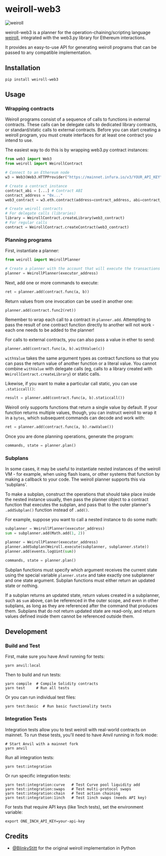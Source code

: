 # weiroll-web3

![weiroll](https://github.com/user-attachments/assets/1c2a9265-e951-4ad7-8b0d-48e6686557e0)



weiroll-web3 is a planner for the operation-chaining/scripting language [weiroll](https://github.com/weiroll/weiroll), integrated with the web3.py library for Ethereum interactions.

It provides an easy-to-use API for generating weiroll programs that can be passed to any compatible implementation.

## Installation

```
pip install weiroll-web3
```

## Usage

### Wrapping contracts

Weiroll programs consist of a sequence of calls to functions in external contracts. These calls can be delegate calls to dedicated library contracts, or standard/static calls to external contracts. Before you can start creating a weiroll program, you must create interfaces for at least one contract you intend to use.

The easiest way to do this is by wrapping web3.py contract instances:

```python
from web3 import Web3
from weiroll import WeirollContract

# Connect to an Ethereum node
w3 = Web3(Web3.HTTPProvider("https://mainnet.infura.io/v3/YOUR_API_KEY"))

# Create a contract instance
contract_abi = [...] # Contract ABI
contract_address = "0x..."
web3_contract = w3.eth.contract(address=contract_address, abi=contract_abi)

# Create weiroll contracts
# For delegate calls (libraries)
library = WeirollContract.createLibrary(web3_contract)
# For regular calls
contract = WeirollContract.createContract(web3_contract)
```

### Planning programs

First, instantiate a planner:

```python
from weiroll import WeirollPlanner

# Create a planner with the account that will execute the transactions
planner = WeirollPlanner(executor_address)
```

Next, add one or more commands to execute:

```python
ret = planner.add(contract.func(a, b))
```

Return values from one invocation can be used in another one:

```python
planner.add(contract.func2(ret))
```

Remember to wrap each call to a contract in `planner.add`. Attempting to pass the result of one contract function directly to another will not work - each one needs to be added to the planner!

For calls to external contracts, you can also pass a value in ether to send:

```python
planner.add(contract.func(a, b).withValue(c))
```

`withValue` takes the same argument types as contract functions so that you can pass the return value of another function or a literal value. You cannot combine `withValue` with delegate calls (eg, calls to a library created with `WeirollContract.createLibrary`) or static calls.

Likewise, if you want to make a particular call static, you can use `.staticcall()`:

```python
result = planner.add(contract.func(a, b).staticcall())
```

Weiroll only supports functions that return a single value by default. If your function returns multiple values, though, you can instruct weiroll to wrap it in a `bytes`, which subsequent commands can decode and work with:

```python
ret = planner.add(contract.func(a, b).rawValue())
```

Once you are done planning operations, generate the program:

```python
commands, state = planner.plan()
```

### Subplans

In some cases, it may be useful to instantiate nested instances of the weiroll VM - for example, when using flash loans, or other systems that function by making a callback to your code. The weiroll planner supports this via 'subplans'.

To make a subplan, construct the operations that should take place inside the nested instance usually, then pass the planner object to a contract function that executes the subplan, and pass that to the outer planner's `.addSubplan()` function instead of `.add()`.

For example, suppose you want to call a nested instance to do some math:

```python
subplanner = WeirollPlanner(executor_address)
sum = subplanner.add(Math.add(1, 2))

planner = WeirollPlanner(executor_address)
planner.addSubplan(Weiroll.execute(subplanner, subplanner.state))
planner.add(events.logUint(sum))

commands, state = planner.plan()
```

Subplan functions must specify which argument receives the current state using the special variable `planner.state` and take exactly one subplanner and one state argument. Subplan functions must either return an updated state or nothing.

If a subplan returns an updated state, return values created in a subplanner, such as `sum` above, can be referenced in the outer scope, and even in other subplans, as long as they are referenced after the command that produces them. Subplans that do not return updated state are read-only, and return values defined inside them cannot be referenced outside them.

## Development

### Build and Test

First, make sure you have Anvil running for tests:

```
yarn anvil:local
```

Then to build and run tests:

```
yarn compile  # Compile Solidity contracts
yarn test     # Run all tests
```

Or you can run individual test files:

```
yarn test:basic  # Run basic functionality tests
```

### Integration Tests

Integration tests allow you to test weiroll with real-world contracts on mainnet. To run these tests, you'll need to have Anvil running in fork mode:

```
# Start Anvil with a mainnet fork
yarn anvil
```

Run all integration tests:

```
yarn test:integration
```

Or run specific integration tests:

```
yarn test:integration:curve   # Test Curve pool liquidity add
yarn test:integration:swaps   # Test multi-protocol swaps
yarn test:integration:chain   # Test action chaining
yarn test:integration:1inch   # Test 1inch swaps (needs API key)
```

For tests that require API keys (like 1inch tests), set the environment variable:

```
export ONE_INCH_API_KEY=your-api-key
```

## Credits

- [@BlinkyStitt](https://github.com/BlinkyStitt) for the original weiroll implementation in Python
